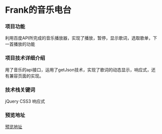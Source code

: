 # Frank的音乐电台
### 项目功能
利用百度API所完成的音乐播放器，实现了播放，暂停，显示歌词，选取歌单，下一首播放的功能
### 项目技术详细介绍
用了音乐的api接口，运用了getJson技术，实现了歌词的动态显示，响应式，还有兼容页面的实现。
### 技术栈关键词
jQuery CSS3 响应式
### 预览地址
[预览地址](https://jakeyi.github.io/HungerMusic/index.html)